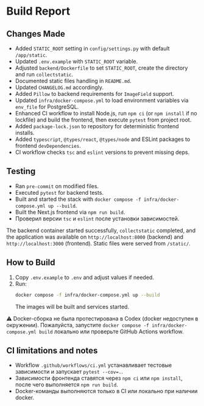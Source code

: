 # Build Report

## Changes Made

- Added `STATIC_ROOT` setting in `config/settings.py` with default `/app/static`.
- Updated `.env.example` with `STATIC_ROOT` variable.
- Adjusted `backend/Dockerfile` to set `STATIC_ROOT`, create the directory and run `collectstatic`.
- Documented static files handling in `README.md`.
- Updated `CHANGELOG.md` accordingly.
- Added `Pillow` to backend requirements for `ImageField` support.
- Updated `infra/docker-compose.yml` to load environment variables via `env_file` for PostgreSQL.
- Enhanced CI workflow to install Node.js, run `npm ci` (or `npm install` if no lockfile) and build the frontend, then execute `pytest` from project root.
- Added `package-lock.json` to repository for deterministic frontend installs.
- Added `typescript`, `@types/react`, `@types/node` and ESLint packages to frontend `devDependencies`.
- CI workflow checks `tsc` and `eslint` versions to prevent missing deps.

## Testing

- Ran `pre-commit` on modified files.
- Executed `pytest` for backend tests.
- Built and started the stack with `docker compose -f infra/docker-compose.yml up --build`.
- Built the Next.js frontend via `npm run build`.
- Проверил версии `tsc` и `eslint` после установки зависимостей.

The backend container started successfully, `collectstatic` completed, and the application was available on `http://localhost:8000` (backend) and `http://localhost:3000` (frontend). Static files were served from `/static/`.

## How to Build

1. Copy `.env.example` to `.env` and adjust values if needed.
2. Run:
   ```bash
   docker compose -f infra/docker-compose.yml up --build
   ```
   The images will be built and services started.

⚠️ Docker-сборка не была протестирована в Codex (docker недоступен в окружении).
Пожалуйста, запустите `docker compose -f infra/docker-compose.yml build` локально или проверьте GitHub Actions workflow.

## CI limitations and notes

- Workflow `.github/workflows/ci.yml` устанавливает тестовые зависимости и запускает `pytest --cov=.`.
- Зависимости фронтенда ставятся через `npm ci` или `npm install`, после чего выполняется `npm run build`.
- Docker-команды выполняются только в CI или локально при наличии docker.
